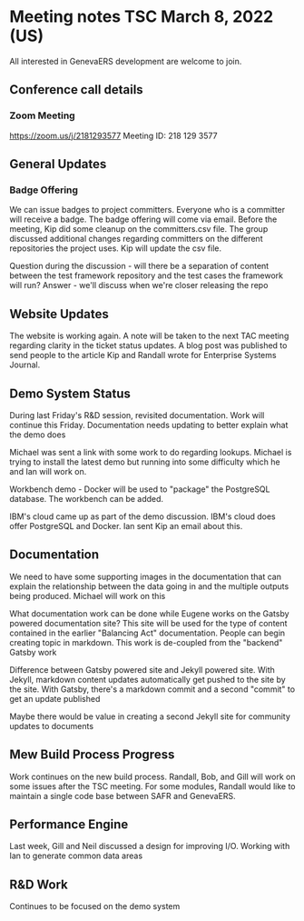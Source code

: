 
# Meeting notes TSC March 8, 2022 (US)

All interested in GenevaERS development are welcome to join.

## Conference call details

### Zoom Meeting

https://zoom.us/j/2181293577 Meeting ID: 218 129 3577  

## General Updates 

### Badge Offering
We can issue badges to project committers. Everyone who is a committer will receive a badge. The badge offering will come via email. Before the meeting, Kip did some cleanup on the committers.csv file. The group discussed additional changes regarding committers on the different repositories the project uses. Kip will update the csv file.

Question during the discussion - will there be a separation of content between the test framework repository and the test cases the framework will run?
Answer - we'll discuss when we're closer releasing the repo

## Website Updates
The website is working again. A note will be taken to the next TAC meeting regarding clarity in the ticket status updates.
A blog post was published to send people to the article Kip and Randall wrote for Enterprise Systems Journal.

## Demo System Status
During last Friday's R&D session, revisited documentation. Work will continue this Friday.
Documentation needs updating to better explain what the demo does

Michael was sent a link with some work to do regarding lookups. Michael is trying to install the latest demo but running into some difficulty which he and Ian will work on.

Workbench demo - Docker will be used to "package" the PostgreSQL database. The workbench can be added.

IBM's cloud came up as part of the demo discussion. IBM's cloud does offer PostgreSQL and Docker. Ian sent Kip an email about this.

## Documentation
We need to have some supporting images in the documentation that can explain the relationship between the data going in and the multiple outputs being produced. Michael will work on this

What documentation work can be done while Eugene works on the Gatsby powered documentation site?
This site will be used for the type of content contained in the earlier "Balancing Act" documentation. People can begin creating topic in markdown. This work is de-coupled from the "backend" Gatsby work

Difference between Gatsby powered site and Jekyll powered site.
With Jekyll, markdown content updates automatically get pushed to the site by the site.
With Gatsby, there's a markdown commit and a second "commit" to get an update published

Maybe there would be value in creating a second Jekyll site for community updates to documents

## Mew Build Process Progress
Work continues on the new build process. Randall, Bob, and Gill will work on some issues after the TSC meeting. 
For some modules, Randall would like to maintain a single code base between SAFR and GenevaERS.

## Performance Engine
Last week, Gill and Neil discussed a design for improving I/O.
Working with Ian to generate common data areas

## R&D Work
Continues to be focused on the demo system
